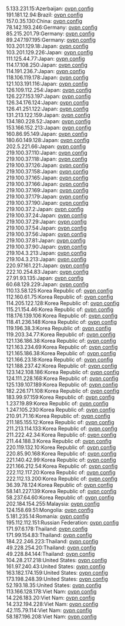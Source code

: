 5.133.231.15:Azerbaijan: [ovpn config](vpn/5_133_231_15.ovpn)  
191.181.12.94:Brazil: [ovpn config](vpn/191_181_12_94.ovpn)  
157.0.35.130:China: [ovpn config](vpn/157_0_35_130.ovpn)  
78.142.193.246:Germany: [ovpn config](vpn/78_142_193_246.ovpn)  
85.215.201.79:Germany: [ovpn config](vpn/85_215_201_79.ovpn)  
89.247.197.195:Germany: [ovpn config](vpn/89_247_197_195.ovpn)  
103.201.129.18:Japan: [ovpn config](vpn/103_201_129_18.ovpn)  
103.201.129.226:Japan: [ovpn config](vpn/103_201_129_226.ovpn)  
111.125.44.77:Japan: [ovpn config](vpn/111_125_44_77.ovpn)  
114.17.108.250:Japan: [ovpn config](vpn/114_17_108_250.ovpn)  
114.191.236.7:Japan: [ovpn config](vpn/114_191_236_7.ovpn)  
118.106.119.178:Japan: [ovpn config](vpn/118_106_119_178.ovpn)  
121.103.191.116:Japan: [ovpn config](vpn/121_103_191_116.ovpn)  
126.109.112.254:Japan: [ovpn config](vpn/126_109_112_254.ovpn)  
126.227.153.197:Japan: [ovpn config](vpn/126_227_153_197.ovpn)  
126.34.176.124:Japan: [ovpn config](vpn/126_34_176_124.ovpn)  
126.41.251.122:Japan: [ovpn config](vpn/126_41_251_122.ovpn)  
131.213.122.159:Japan: [ovpn config](vpn/131_213_122_159.ovpn)  
134.180.228.52:Japan: [ovpn config](vpn/134_180_228_52.ovpn)  
153.166.152.213:Japan: [ovpn config](vpn/153_166_152_213.ovpn)  
160.86.95.149:Japan: [ovpn config](vpn/160_86_95_149.ovpn)  
180.60.149.128:Japan: [ovpn config](vpn/180_60_149_128.ovpn)  
202.5.221.66:Japan: [ovpn config](vpn/202_5_221_66.ovpn)  
219.100.37.110:Japan: [ovpn config](vpn/219_100_37_110.ovpn)  
219.100.37.118:Japan: [ovpn config](vpn/219_100_37_118.ovpn)  
219.100.37.126:Japan: [ovpn config](vpn/219_100_37_126.ovpn)  
219.100.37.158:Japan: [ovpn config](vpn/219_100_37_158.ovpn)  
219.100.37.165:Japan: [ovpn config](vpn/219_100_37_165.ovpn)  
219.100.37.166:Japan: [ovpn config](vpn/219_100_37_166.ovpn)  
219.100.37.169:Japan: [ovpn config](vpn/219_100_37_169.ovpn)  
219.100.37.179:Japan: [ovpn config](vpn/219_100_37_179.ovpn)  
219.100.37.190:Japan: [ovpn config](vpn/219_100_37_190.ovpn)  
219.100.37.2:Japan: [ovpn config](vpn/219_100_37_2.ovpn)  
219.100.37.24:Japan: [ovpn config](vpn/219_100_37_24.ovpn)  
219.100.37.29:Japan: [ovpn config](vpn/219_100_37_29.ovpn)  
219.100.37.54:Japan: [ovpn config](vpn/219_100_37_54.ovpn)  
219.100.37.56:Japan: [ovpn config](vpn/219_100_37_56.ovpn)  
219.100.37.81:Japan: [ovpn config](vpn/219_100_37_81.ovpn)  
219.100.37.90:Japan: [ovpn config](vpn/219_100_37_90.ovpn)  
219.104.3.213:Japan: [ovpn config](vpn/219_104_3_213.ovpn)  
219.104.3.213:Japan: [ovpn config](vpn/219_104_3_213.ovpn)  
220.97.161.221:Japan: [ovpn config](vpn/220_97_161_221.ovpn)  
222.10.254.83:Japan: [ovpn config](vpn/222_10_254_83.ovpn)  
27.91.93.135:Japan: [ovpn config](vpn/27_91_93_135.ovpn)  
60.68.129.229:Japan: [ovpn config](vpn/60_68_129_229.ovpn)  
110.13.58.125:Korea Republic of: [ovpn config](vpn/110_13_58_125.ovpn)  
112.160.61.75:Korea Republic of: [ovpn config](vpn/112_160_61_75.ovpn)  
114.205.122.128:Korea Republic of: [ovpn config](vpn/114_205_122_128.ovpn)  
115.21.154.46:Korea Republic of: [ovpn config](vpn/115_21_154_46.ovpn)  
118.176.139.106:Korea Republic of: [ovpn config](vpn/118_176_139_106.ovpn)  
118.41.236.148:Korea Republic of: [ovpn config](vpn/118_41_236_148.ovpn)  
119.196.38.3:Korea Republic of: [ovpn config](vpn/119_196_38_3.ovpn)  
119.203.34.77:Korea Republic of: [ovpn config](vpn/119_203_34_77.ovpn)  
121.136.186.38:Korea Republic of: [ovpn config](vpn/121_136_186_38.ovpn)  
121.163.234.69:Korea Republic of: [ovpn config](vpn/121_163_234_69.ovpn)  
121.165.186.38:Korea Republic of: [ovpn config](vpn/121_165_186_38.ovpn)  
121.166.23.18:Korea Republic of: [ovpn config](vpn/121_166_23_18.ovpn)  
121.188.237.42:Korea Republic of: [ovpn config](vpn/121_188_237_42.ovpn)  
123.142.108.186:Korea Republic of: [ovpn config](vpn/123_142_108_186.ovpn)  
124.111.228.168:Korea Republic of: [ovpn config](vpn/124_111_228_168.ovpn)  
125.139.107.189:Korea Republic of: [ovpn config](vpn/125_139_107_189.ovpn)  
182.226.171.108:Korea Republic of: [ovpn config](vpn/182_226_171_108.ovpn)  
183.99.97.159:Korea Republic of: [ovpn config](vpn/183_99_97_159.ovpn)  
1.237.19.89:Korea Republic of: [ovpn config](vpn/1_237_19_89.ovpn)  
1.247.105.230:Korea Republic of: [ovpn config](vpn/1_247_105_230.ovpn)  
210.91.71.16:Korea Republic of: [ovpn config](vpn/210_91_71_16.ovpn)  
211.185.155.12:Korea Republic of: [ovpn config](vpn/211_185_155_12.ovpn)  
211.213.114.133:Korea Republic of: [ovpn config](vpn/211_213_114_133.ovpn)  
211.222.42.34:Korea Republic of: [ovpn config](vpn/211_222_42_34.ovpn)  
211.44.188.3:Korea Republic of: [ovpn config](vpn/211_44_188_3.ovpn)  
220.119.132.10:Korea Republic of: [ovpn config](vpn/220_119_132_10.ovpn)  
220.85.90.168:Korea Republic of: [ovpn config](vpn/220_85_90_168.ovpn)  
221.140.42.99:Korea Republic of: [ovpn config](vpn/221_140_42_99.ovpn)  
221.166.212.54:Korea Republic of: [ovpn config](vpn/221_166_212_54.ovpn)  
222.112.117.20:Korea Republic of: [ovpn config](vpn/222_112_117_20.ovpn)  
222.112.13.200:Korea Republic of: [ovpn config](vpn/222_112_13_200.ovpn)  
36.39.78.124:Korea Republic of: [ovpn config](vpn/36_39_78_124.ovpn)  
58.141.227.139:Korea Republic of: [ovpn config](vpn/58_141_227_139.ovpn)  
58.237.64.60:Korea Republic of: [ovpn config](vpn/58_237_64_60.ovpn)  
202.184.154.255:Malaysia: [ovpn config](vpn/202_184_154_255.ovpn)  
124.158.69.51:Mongolia: [ovpn config](vpn/124_158_69_51.ovpn)  
5.181.235.14:Romania: [ovpn config](vpn/5_181_235_14.ovpn)  
195.112.112.151:Russian Federation: [ovpn config](vpn/195_112_112_151.ovpn)  
171.97.6.178:Thailand: [ovpn config](vpn/171_97_6_178.ovpn)  
171.99.154.83:Thailand: [ovpn config](vpn/171_99_154_83.ovpn)  
184.22.246.223:Thailand: [ovpn config](vpn/184_22_246_223.ovpn)  
49.228.254.20:Thailand: [ovpn config](vpn/49_228_254_20.ovpn)  
49.228.84.144:Thailand: [ovpn config](vpn/49_228_84_144.ovpn)  
104.28.217.218:United States: [ovpn config](vpn/104_28_217_218.ovpn)  
161.97.240.43:United States: [ovpn config](vpn/161_97_240_43.ovpn)  
163.182.174.159:United States: [ovpn config](vpn/163_182_174_159.ovpn)  
173.198.248.39:United States: [ovpn config](vpn/173_198_248_39.ovpn)  
52.193.18.35:United States: [ovpn config](vpn/52_193_18_35.ovpn)  
113.166.128.178:Viet Nam: [ovpn config](vpn/113_166_128_178.ovpn)  
14.226.183.20:Viet Nam: [ovpn config](vpn/14_226_183_20.ovpn)  
14.232.194.228:Viet Nam: [ovpn config](vpn/14_232_194_228.ovpn)  
42.115.79.114:Viet Nam: [ovpn config](vpn/42_115_79_114.ovpn)  
58.187.196.208:Viet Nam: [ovpn config](vpn/58_187_196_208.ovpn)  
